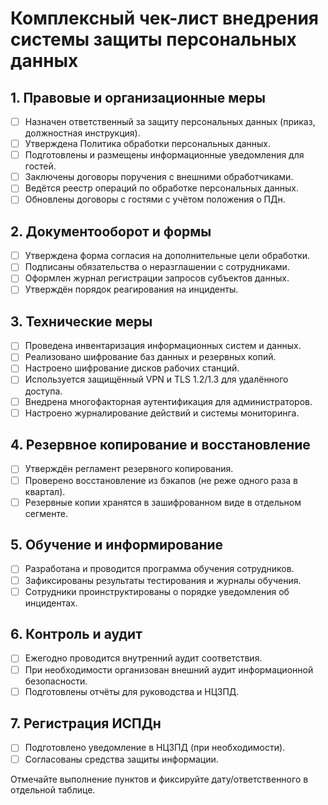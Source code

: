 # Комплексный чек-лист внедрения системы защиты персональных данных

## 1. Правовые и организационные меры

- [ ] Назначен ответственный за защиту персональных данных (приказ, должностная инструкция).
- [ ] Утверждена Политика обработки персональных данных.
- [ ] Подготовлены и размещены информационные уведомления для гостей.
- [ ] Заключены договоры поручения с внешними обработчиками.
- [ ] Ведётся реестр операций по обработке персональных данных.
- [ ] Обновлены договоры с гостями с учётом положения о ПДн.

## 2. Документооборот и формы

- [ ] Утверждена форма согласия на дополнительные цели обработки.
- [ ] Подписаны обязательства о неразглашении с сотрудниками.
- [ ] Оформлен журнал регистрации запросов субъектов данных.
- [ ] Утверждён порядок реагирования на инциденты.

## 3. Технические меры

- [ ] Проведена инвентаризация информационных систем и данных.
- [ ] Реализовано шифрование баз данных и резервных копий.
- [ ] Настроено шифрование дисков рабочих станций.
- [ ] Используется защищённый VPN и TLS 1.2/1.3 для удалённого доступа.
- [ ] Внедрена многофакторная аутентификация для администраторов.
- [ ] Настроено журналирование действий и системы мониторинга.

## 4. Резервное копирование и восстановление

- [ ] Утверждён регламент резервного копирования.
- [ ] Проверено восстановление из бэкапов (не реже одного раза в квартал).
- [ ] Резервные копии хранятся в зашифрованном виде в отдельном сегменте.

## 5. Обучение и информирование

- [ ] Разработана и проводится программа обучения сотрудников.
- [ ] Зафиксированы результаты тестирования и журналы обучения.
- [ ] Сотрудники проинструктированы о порядке уведомления об инцидентах.

## 6. Контроль и аудит

- [ ] Ежегодно проводится внутренний аудит соответствия.
- [ ] При необходимости организован внешний аудит информационной безопасности.
- [ ] Подготовлены отчёты для руководства и НЦЗПД.

## 7. Регистрация ИСПДн

- [ ] Подготовлено уведомление в НЦЗПД (при необходимости).
- [ ] Согласованы средства защиты информации.

Отмечайте выполнение пунктов и фиксируйте дату/ответственного в отдельной таблице.
